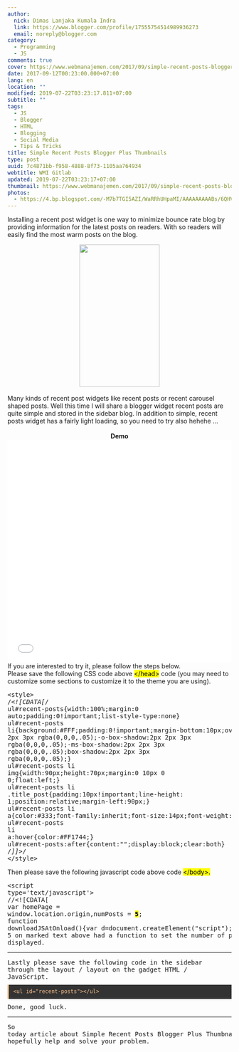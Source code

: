 ```yaml
---
author:
  nick: Dimas Lanjaka Kumala Indra
  link: https://www.blogger.com/profile/17555754514989936273
  email: noreply@blogger.com
category:
  - Programming
  - JS
comments: true
cover: https://www.webmanajemen.com/2017/09/simple-recent-posts-blogger-plus/6771fd29a4b9150012c56e8afda38b87.png
date: 2017-09-12T00:23:00.000+07:00
lang: en
location: ""
modified: 2019-07-22T03:23:17.811+07:00
subtitle: ""
tags:
  - JS
  - Blogger
  - HTML
  - Blogging
  - Social Media
  - Tips & Tricks
title: Simple Recent Posts Blogger Plus Thumbnails
type: post
uuid: 7c4871bb-f958-4888-8f73-1105aa764934
webtitle: WMI Gitlab
updated: 2019-07-22T03:23:17+07:00
thumbnail: https://www.webmanajemen.com/2017/09/simple-recent-posts-blogger-plus/6771fd29a4b9150012c56e8afda38b87.png
photos:
  - https://4.bp.blogspot.com/-M7b7TGI5AZI/WaRRhUHpaMI/AAAAAAAAABs/6QHVYugtOzwTqYJqNN7FkWZM_MOl83csACLcBGAs/s320/Screenshot_2017-08-29-00-22-36-950_com.android.chrome.png
---
```


Installing a recent post widget is one way to minimize bounce rate blog by providing information for the latest posts on readers.  With so readers will easily find the most warm posts on the blog.<br><div class="separator" style="clear: both; text-align: center;"><a href="https://4.bp.blogspot.com/-M7b7TGI5AZI/WaRRhUHpaMI/AAAAAAAAABs/6QHVYugtOzwTqYJqNN7FkWZM_MOl83csACLcBGAs/s1600/Screenshot_2017-08-29-00-22-36-950_com.android.chrome.png" imageanchor="1" style="margin-left: 1em; margin-right: 1em;" rel="noopener noreferer nofollow"><img border="0" data-original-height="1600" data-original-width="900" height="320" src="https://4.bp.blogspot.com/-M7b7TGI5AZI/WaRRhUHpaMI/AAAAAAAAABs/6QHVYugtOzwTqYJqNN7FkWZM_MOl83csACLcBGAs/s320/Screenshot_2017-08-29-00-22-36-950_com.android.chrome.png" width="180"></a></div><br>Many kinds of recent post widgets like recent posts or recent carousel shaped posts. Well this time I will share a blogger widget recent posts are quite simple and stored in the sidebar blog.  In addition to simple, recent posts widget has a fairly light loading, so you need to try also hehehe ...<br><br><center><b>Demo</b></center><script async="" src="//jsfiddle.net/dimaslanjaka/c01de4w7/embed/result/"></script><noscript><iframe width="100%" height="500" src="//jsfiddle.net/dimaslanjaka/c01de4w7/embedded/result/" allowfullscreen="allowfullscreen" frameborder="0"></iframe></noscript>If you are interested to try it, please follow the steps below.<br>Please save the following CSS code above <mark>&lt;/head&gt;</mark> code (you may need to customize some sections to customize it to the theme you are using). <br><pre>&lt;style&gt;<br>/*&lt;![CDATA[*/<br>ul#recent-posts{width:100%;margin:0 auto;padding:0!important;list-style-type:none}<br>ul#recent-posts li{background:#FFF;padding:0!important;margin-bottom:10px;overflow:hidden;width:100%;height:auto;-webkit-box-shadow:2px 2px 3px rgba(0,0,0,.05);-o-box-shadow:2px 2px 3px rgba(0,0,0,.05);-ms-box-shadow:2px 2px 3px rgba(0,0,0,.05);box-shadow:2px 2px 3px rgba(0,0,0,.05);}<br>ul#recent-posts li img{width:90px;height:70px;margin:0 10px 0 0;float:left;}<br>ul#recent-posts li .title_post{padding:10px!important;line-height: 1;position:relative;margin-left:90px;}<br>ul#recent-posts li a{color:#333;font-family:inherit;font-size:14px;font-weight:500;text-decoration:none}<br>ul#recent-posts li a:hover{color:#FF1744;}<br>ul#recent-posts:after{content:"";display:block;clear:both}<br>/*]]&gt;*/<br>&lt;/style&gt;</pre>Then please save the following javascript code above code <mark>&lt;/body&gt;.</mark><br><pre>&lt;script type='text/javascript'&gt;<br>//&lt;![CDATA[<br>var homePage = window.location.origin,numPosts = <b><mark>5</mark></b>;<br>function downloadJSAtOnload(){var d=document.createElement("script");d.src="https://cdn.rawgit.com/KompiAjaib/kompi-js/master/recent_post_with_thumbnail.js",document.body.appendChild(d)}window.addEventListener?window.addEventListener("load",downloadJSAtOnload,!1):window.attachEvent?window.attachEvent("onload",downloadJSAtOnload):window.onload=downloadJSAtOnload;<br>//]]&gt;<br>&lt;/script&gt;</pre>Listing 5 on marked text above had a function to set the number of posts displayed.<br><hr>Lastly please save the following code in the sidebar through the layout / layout on the gadget HTML / JavaScript.<br><pre style="background: rgb(51, 51, 51); border-left: 3px solid rgb(252, 194, 140); color: #fcc28c; font-family: Consolas, Monaco, &quot;Andale Mono&quot;, monospace; font-size: 14px; line-height: 1.3em; margin: 10px auto; max-width: 100%; overflow: auto; padding: 8px 10px; user-select: all; white-space: initial; word-break: normal;"><code style="font-family: Consolas, Monaco, &quot;Andale Mono&quot;, monospace; line-height: 1.3em; white-space: initial; word-break: normal; word-spacing: normal;">&lt;ul id="recent-posts"&gt;&lt;/ul&gt;</code></pre>Done, good luck. <br><hr>So today article about Simple Recent Posts Blogger Plus Thumbnails hopefully help and solve your problem.